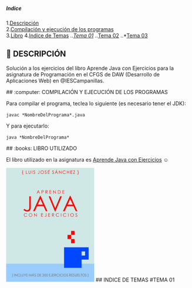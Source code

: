 ##### Indice 
1.[Descripción](#descripcion)  
2.[Compilación y ejecución de los programas](#compilacion)  
3.[Libro](#libro) 
4.[Indice de Temas](#indice)
..*[Tema 01](#tema1)
..*[Tema 02](#tema2)
..*[Tema 03](#tema3)
<a name="descripcion"/>
## :pencil: DESCRIPCIÓN

Solución a los ejercicios del libro Aprende Java con Ejercicios para la asignatura de Programación en el CFGS de DAW (Desarrollo de Aplicaciones Web) en @IESCampanillas.

<a name="compilacion"/>
## :computer: COMPILACIÓN Y EJECUCIÓN DE LOS PROGRAMAS

Para compilar el programa, teclea lo siguiente (es necesario tener el JDK):

```console
javac *NombreDelPrograma*.java
```

Y para ejecutarlo:
```console
java *NombreDelPrograma*
```

<a name="libro"/>
## :books: LIBRO UTILIZADO

El libro utilizado en la asignatura es [Aprende Java con Ejercicios](https://leanpub.com/aprendejava) :relaxed:

<img src="imagenes/aprendejava.jpeg" width="240px">

<a name="indice"/>
## INDICE DE TEMAS
<a name="tema1"/>
#TEMA 01

